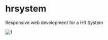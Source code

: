 # hrsystem
Responsive web development for a HR System

![1](https://user-images.githubusercontent.com/40288071/187511718-452d499d-9613-41d0-a02e-dd9127a30813.PNG)
